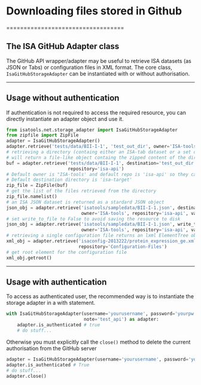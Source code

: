 # Downloading files stored in Github
==================================

## The ISA GitHub Adapter class


The GitHub API wrapper/adapter may be useful to retrieve ISA datasets
(as JSON or Tabs) or configuration files in XML format. The core class,
`IsaGitHubStorageAdapter` can be instantiated with or without
authorisation.

***

## Usage without authentication

If authentication is not required to access the required resource, you
can directly instantiate an adapter object and use it.

```python
from isatools.net.storage_adapter import IsaGitHubStorageAdapter
from zipfile import ZipFile
adapter = IsaGitHubStorageAdapter()
adapter.retrieve('tests/data/BII-I-1', 'test_out_dir', owner='ISA-tools', repository='isa-api')
# retrieving a directory (containg either an ISA-tab dataset or a set of configuration files,
# will return a file-like object containg the zipped content of the directory.
buf = adapter.retrieve('tests/data/BII-I-1', destination='test_out_dir', owner='ISA-tools',
                       repository='isa-api')
# Default owner is "ISA-tools' and default repo is 'isa-api' so they can actually be omitted.
# Default destination directory is 'isa-target'
zip_file = ZipFile(buf)
# get the list of the files retrieved from the directory
zip_file.namelist()
# an ISA JSON dataset is returned as a stardard JSON object
json_obj = adapter.retrieve('isatools/sampledata/BII-I-1.json', destination='test_out_dir',
                            owner='ISA-tools', repository='isa-api', validate_json=True)
# set write_to_file to False to avoid saving the resource to disk
json_obj = adapter.retrieve('isatools/sampledata/BII-I-1.json', write_to_file=False,
                            owner='ISA-tools', repository='isa-api', validate_json=True)
# retrieving a single configuration file returns an lxml ElementTree object:
xml_obj = adapter.retrieve('isaconfig-2013222/protein_expression_ge.xml',
                           repository='Configuration-Files')
# get root element for the configuration file
xml_obj.getroot()
```

***

## Usage with authentication

To access as authenticated user, the recommended way is to instantiate
the storage adapter in a with statement.

```python
with IsaGitHubStorageAdapter(username='yourusername', password='yourpw',
                             note='test_api') as adapter:
    adapter.is_authenticated # true
    # do stuff...
```

Otherwise you must explicitly call the `close()` method to delete the
current authorisation from the GitHub server

```python
adapter = IsaGitHubStorageAdapter(username='yourusername', password='youpw', note='test_api')
adapter.is_authenticated # True
# do stuff...
adapter.close()
```
